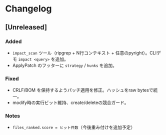 # Changelog

## [Unreleased]
### Added
- `impact_scan` ツール（ripgrep + N行コンテキスト + 任意のpyright）。CLIデモ `impact <query>` を追加。
- ApplyPatch のフッターに `strategy` / `hunks` を追加。

### Fixed
- CRLF/BOM を保持するようパッチ適用を修正。ハッシュをraw bytesで統一。
- modify時の実行ビット維持、create/deleteの競合ガード。

### Notes
- `files_ranked.score = ヒット件数`（今後重み付けを追加予定）
